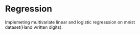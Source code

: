 # Regression
Implemeting multivariate linear and logistic regresssion on mnist dataset(Hand written digits).
